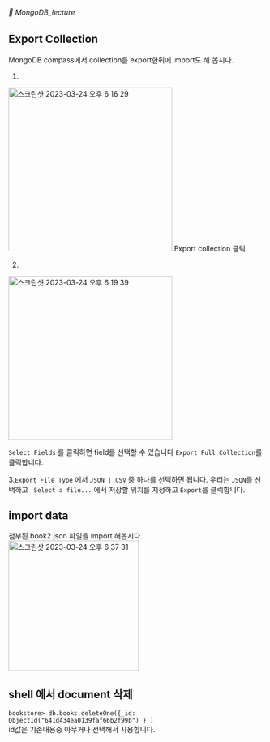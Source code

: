 ###### :cactus:  MongoDB_lecture

## Export Collection   
MongoDB compass에서 collection를 export한뒤에 import도 해 봅시다. 

1. 
<img width="323" alt="스크린샷 2023-03-24 오후 6 16 29" src="https://user-images.githubusercontent.com/48478079/227476954-306ba41d-0380-4fa6-8acf-1f4cb957f911.png">     
Export collection 클릭  

2.     
<img width="323" alt="스크린샷 2023-03-24 오후 6 19 39" src="https://user-images.githubusercontent.com/48478079/227477576-90cbe789-66e2-4941-bd09-3d864a2a266d.png">    

``` Select Fields ``` 를 클릭하면 field를 선택할 수 있습니다 ``` Export Full Collection ```를 클릭합니다.   

3.``` Export File Type ``` 에서 ``` JSON | CSV ``` 중 하나를 선택하면 됩니다. 우리는 ```JSON```를 선택하고 ``` Select a file...```  에서 저장할 위치를 지정하고 ``` Export ```를 클릭합니다. 

## import data  
첨부된 book2.json 파일을 import 해봅시다.   
<img width="257" alt="스크린샷 2023-03-24 오후 6 37 31" src="https://user-images.githubusercontent.com/48478079/227482842-66c0120f-dc17-4eea-a623-e383fda0e327.png">

## shell 에서 document 삭제
``` bookstore> db.books.deleteOne({_id: ObjectId("641d434ea0139faf66b2f99b") } ) ```    
id값은 기존내용중 아무거나 선택해서 사용합니다. 
